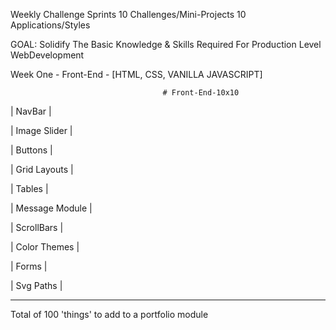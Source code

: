 
Weekly Challenge Sprints
 10 Challenges/Mini-Projects
  10 Applications/Styles

GOAL:
Solidify The Basic Knowledge & Skills Required For Production Level WebDevelopment

Week One - Front-End - [HTML, CSS, VANILLA JAVASCRIPT]

                                      # Front-End-10x10
                                      
 | NavBar | 

 | Image Slider | 

 | Buttons | 

 | Grid Layouts | 

 | Tables | 

 | Message Module | 

 | ScrollBars |

 | Color Themes | 

 | Forms | 

 | Svg Paths |



__________________________________________________________________________________________ 

Total of 100 'things' to add to a portfolio module 

